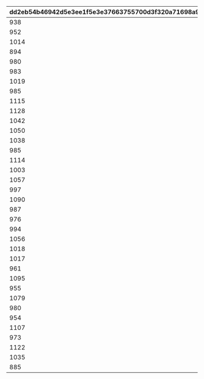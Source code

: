 |dd2eb54b46942d5e3ee1f5e3e37663755700d3f320a71698a9005386931054cc|5a79d0341692b00da3260f0e7821f4b5a4040d7135d19c2933aede0090b48eb0|09c9b43290846db25b9bf2cb15f966e0b486a39fe60436f3f2657c00f067b558|368e6b7a8d8e715d52534d01e9321c559c899a27a168835123606b2b89f0f17d|
| --- | --- | --- | --- |
|938|100101|1.6|-354|
|952|100201|1.6|-499|
|1014|100301|1.6|-523|
|894|100401|1.6|-488|
|980|100601|1.6|-628|
|983|100701|1.6|-573|
|1019|100801|1.6|-544|
|985|100901|1.6|-510|
|1115|101001|1.6|-660|
|1128|101101|1.6|-415|
|1042|101201|1.6|-589|
|1050|101601|1.6|-501|
|1038|101701|1.6|-598|
|985|101801|1.6|-356|
|1114|102001|1.6|-494|
|1003|102101|1.6|-392|
|1057|102201|1.6|-407|
|997|102501|1.6|-388|
|1090|102701|1.6|-490|
|987|102801|1.6|-554|
|976|102901|1.6|-526|
|994|103001|1.6|-879|
|1056|103101|1.6|-560|
|1018|103301|1.6|-453|
|1017|103401|1.6|-345|
|961|103801|1.6|-674|
|1095|104001|1.6|-499|
|955|104201|1.6|-521|
|1079|104301|1.6|-581|
|980|104501|1.6|-538|
|954|104601|1.6|-364|
|1107|104801|1.6|-777|
|973|104901|1.6|-795|
|1122|105001|1.6|-492|
|1035|105201|1.6|-607|
|885|105301|1.6|-490|